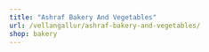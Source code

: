```yaml
---
title: "Ashraf Bakery And Vegetables"
url: /vellangallur/ashraf-bakery-and-vegetables/
shop: bakery
---
```

